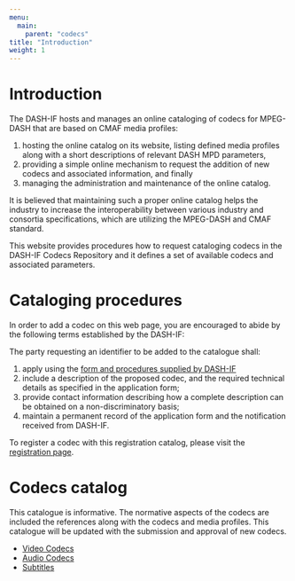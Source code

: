 ```yaml
---
menu:
  main:
    parent: "codecs"
title: "Introduction"
weight: 1
---
```


# Introduction

The DASH-IF hosts and manages an online cataloging of codecs for MPEG-DASH that are based on CMAF media profiles:

  1. hosting the online catalog on its website, listing defined media profiles along
     with a short descriptions of relevant DASH MPD parameters,
  2. providing a simple online mechanism to request the addition of new codecs
     and associated information, and finally
  3. managing the administration and maintenance of the online catalog.

It is believed that maintaining such a proper online catalog helps the industry
to increase the interoperability between various industry and consortia
specifications, which are utilizing the MPEG-DASH and CMAF standard.

This website provides procedures how to request cataloging codecs in
the DASH-IF Codecs Repository and it defines a set of available codecs
and associated parameters.

# Cataloging procedures

In order to add a codec on this web page, you are encouraged to abide by
the following terms established by the DASH-IF:

The party requesting an identifier to be added to the catalogue shall:

  1. apply using the [form and procedures supplied by DASH-IF](/codecs/registration)
  2. include a description of the proposed codec, and
     the required technical details as specified in the application form;
  3. provide contact information describing how a complete description can be
     obtained on a non-discriminatory basis;
  4. maintain a permanent record of the application form and the notification
     received from DASH-IF.

To register a codec with this registration catalog, please visit the
[registration page](/codecs/registration).

# Codecs catalog

This catalogue is informative. The normative aspects of the codecs are
included the references along with the codecs and media profiles. This catalogue will be
updated with the submission and approval of new codecs.

  * [Video Codecs](/codecs/video)
  * [Audio Codecs](/codecs/audio)
  * [Subtitles](/codecs/subtitles)
